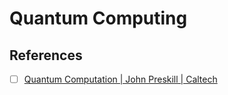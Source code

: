 # Quantum Computing


## References

- [ ] [Quantum Computation | John Preskill | Caltech](https://www.youtube.com/playlist?list=PL0ojjrEqIyPy-1RRD8cTD_lF1hflo89Iu)